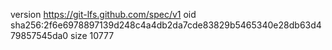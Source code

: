 version https://git-lfs.github.com/spec/v1
oid sha256:2f6e6978897139d248c4a4db2da7cde83829b5465340e28db63d479857545da0
size 10777
